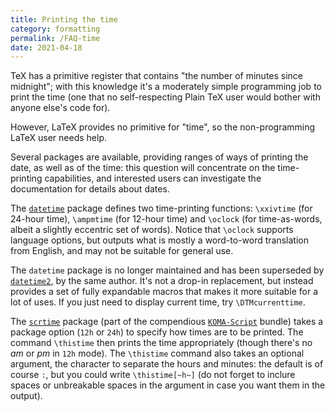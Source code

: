 ```yaml
---
title: Printing the time
category: formatting
permalink: /FAQ-time
date: 2021-04-18
---
```


TeX has a primitive register that contains "the number of minutes
since midnight"; with this knowledge it's a moderately simple
programming job to print the time (one that no self-respecting
Plain TeX user would bother with anyone else's code for).

However, LaTeX provides no primitive for "time", so the
non-programming LaTeX user needs help.

Several packages are available, providing ranges of ways of printing
the date, as well as of the time: this question will concentrate on
the time-printing capabilities, and interested users can investigate
the documentation for details about dates.

The [`datetime`](https://ctan.org/pkg/datetime) package defines two time-printing functions:
`\xxivtime` (for 24-hour time), `\ampmtime` (for 12-hour time) and
`\oclock` (for time-as-words, albeit a slightly eccentric set of words).
Notice that `\oclock` supports language options, but outputs what is mostly a
word-to-word translation from English, and may not be suitable for general use.

The `datetime` package is no longer maintained and has been superseded by
[`datetime2`](https://ctan.org/pkg/datetime2), by the same author.
It's not a drop-in replacement, but instead provides a set of fully expandable
macros that makes it more suitable for a lot of uses.
If you just need to display current time, try `\DTMcurrenttime`.

The [`scrtime`](https://ctan.org/pkg/scrtime) package (part of the compendious
[`KOMA-Script`](https://ctan.org/pkg/KOMA-Script) bundle) takes a package option
(`12h` or `24h`) to specify how times are to be printed.  The command
`\thistime` then prints the time appropriately (though there's no _am_ or _pm_
in `12h` mode).  The `\thistime` command also takes an optional argument,
the character to separate the hours and minutes: the default is of course `:`,
but you could write `\thistime[~h~]` (do not forget to inclure spaces or
unbreakable spaces in the argument in case you want them in the output).

